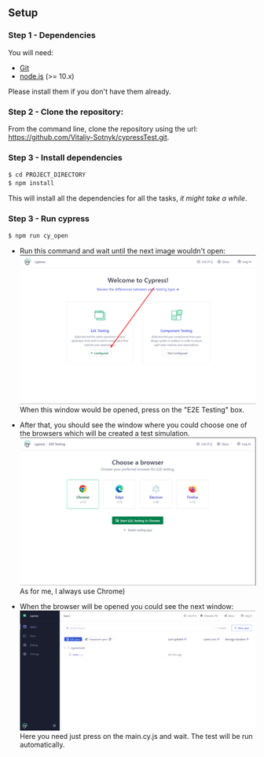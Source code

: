## Setup

### Step 1 - Dependencies

You will need:

* [Git](http://git-scm.com/downloads)
* [node.js](https://nodejs.org/) (>= 10.x)

Please install them if you don't have them already.

### Step 2 - Clone the repository:

From the command line, clone the repository using the url: https://github.com/Vitaliy-Sotnyk/cypressTest.git.

### Step 3 - Install dependencies

```sh
$ cd PROJECT_DIRECTORY
$ npm install
```
This will install all the dependencies for all the tasks, _it might take a while_.

### Step 3 - Run cypress

```sh
$ npm run cy_open
```
- Run this command and wait until the next image wouldn't open:
  ![form](./imgs/welcome_to_Cypress.png)
  When this window would be opened, press on the "E2E Testing" box.

- After that, you should see the window where you could choose one of the browsers which will be created a test simulation.
  ![form](./imgs/choose_a_browser.png)
  As for me, I always use Chrome)

- When the browser will be opened you could see the next window: 
  ![form](./imgs/specs.png)
  Here you need just press on the main.cy.js and wait. The test will be run automatically.
